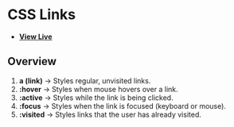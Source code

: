 # CSS Links

- [**View Live**](https://tahmid-sarker.github.io/Modern-HTML-CSS-Notes/04-CSS-Basics/08-Styling-Links/)

## Overview

1. **a (link)** → Styles regular, unvisited links.
2. **:hover** → Styles when mouse hovers over a link.
3. **:active** → Styles while the link is being clicked.
4. **:focus** → Styles when the link is focused (keyboard or mouse).
5. **:visited** → Styles links that the user has already visited.
